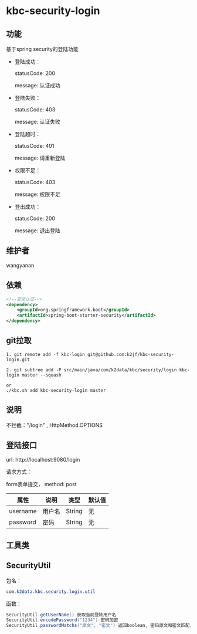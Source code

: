 # kbc-security-login

## 功能

基于spring security的登陆功能

- 登陆成功：

  statusCode: 200

  message: 认证成功

- 登陆失败：

  statusCode: 403

  message: 认证失败

- 登陆超时：

  statusCode: 401

  message: 请重新登陆

- 权限不足：

  statusCode: 403

  message: 权限不足

- 登出成功：

  statusCode: 200

  message: 退出登陆

## 维护者

wangyanan

## 依赖

  ```xml
  <!--安全认证-->
  <dependency>
      <groupId>org.springframework.boot</groupId>
      <artifactId>spring-boot-starter-security</artifactId>
  </dependency>
  ```

## git拉取

  ```shell
  1. git remote add -f kbc-login git@github.com:k2jf/kbc-security-login.git
  
  2. git subtree add -P src/main/java/com/k2data/kbc/security/login kbc-login master --squash
  
  or
  ./kbc.sh add kbc-security-login master
  ```

## 说明

不拦截："/login" , HttpMethod.OPTIONS

## 登陆接口

url: http://localhost:9080/login

请求方式：

form表单提交， method: post

| 属性     | 说明   | 类型   | 默认值 |
| -------- | ------ | ------ | ------ |
| username | 用户名 | String | 无     |
| password | 密码   | String | 无     |

## 工具类

##  SecurityUtil

包名：

```java
com.k2data.kbc.security.login.util
```

函数：

```java
SecurityUtil.getUserName() 获取当前登陆用户名
SecurityUtil.encodePassword("1234") 密码加密
SecurityUtil.passwordMatchs("原文", "密文") 返回boolean, 密码原文和密文匹配，多用于密码校验
```

